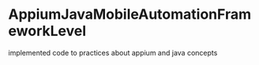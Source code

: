 # AppiumJavaMobileAutomationFrameworkLevel
implemented code to practices about appium and java concepts

